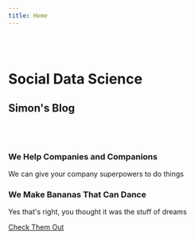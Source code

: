 ```yaml
---
title: Home
---
```


  <div class="ui inverted vertical center aligned segment">
    <br>
    <br>
    <div class="ui text container">
      <h1 class="ui inverted header">
          Social Data Science
      </h1>
      <h2>Simon's Blog</h2>
      <br>
    </div>
  </div>
  <br>
  <!---page grid--->
  <div class="ui grid">
    <div class="row">
      <div class="two wide column"></div>
      <div class="twelve wide column">
      <!---first content--->
      <div class="ui vertical stripe segment" id="work">
          <div class="ui middle aligned stackable grid container">
              <div class="row">
                  <div class="eight wide column">
                      <h3 class="ui header">We Help Companies and Companions</h3>
                      <p>We can give your company superpowers to do things</p>
                      <h3 class="ui header"> We Make Bananas That Can Dance</h3>
                      <p>Yes that's right, you thought it was the stuff of dreams</p>
                  </div>
                  <div class="six wide right floated column">
                  </div>
              </div>
              <div class="row">
                  <div class="center aligned column">
                      <a class="ui huge button" href = "/semanticui/">Check Them Out</a>
                  </div>
              </div>
          </div>
      </div>
    </div>
    <div class="two wide column"></div>
  </div>
</div>
